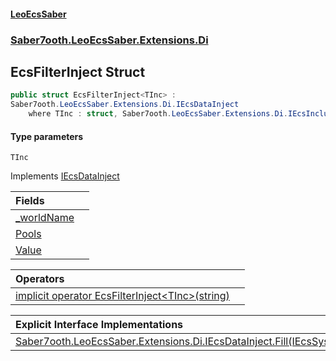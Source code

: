 #### [LeoEcsSaber](index.md 'index')
### [Saber7ooth.LeoEcsSaber.Extensions.Di](Saber7ooth.LeoEcsSaber.Extensions.Di.md 'Saber7ooth.LeoEcsSaber.Extensions.Di')

## EcsFilterInject<TInc> Struct

```csharp
public struct EcsFilterInject<TInc> :
Saber7ooth.LeoEcsSaber.Extensions.Di.IEcsDataInject
    where TInc : struct, Saber7ooth.LeoEcsSaber.Extensions.Di.IEcsInclude, System.ValueType, System.ValueType
```
#### Type parameters

<a name='Saber7ooth.LeoEcsSaber.Extensions.Di.EcsFilterInject_TInc_.TInc'></a>

`TInc`

Implements [IEcsDataInject](IEcsDataInject.md 'Saber7ooth.LeoEcsSaber.Extensions.Di.IEcsDataInject')

| Fields | |
| :--- | :--- |
| [_worldName](EcsFilterInject_TInc_._worldName.md 'Saber7ooth.LeoEcsSaber.Extensions.Di.EcsFilterInject<TInc>._worldName') | |
| [Pools](EcsFilterInject_TInc_.Pools.md 'Saber7ooth.LeoEcsSaber.Extensions.Di.EcsFilterInject<TInc>.Pools') | |
| [Value](EcsFilterInject_TInc_.Value.md 'Saber7ooth.LeoEcsSaber.Extensions.Di.EcsFilterInject<TInc>.Value') | |

| Operators | |
| :--- | :--- |
| [implicit operator EcsFilterInject&lt;TInc&gt;(string)](EcsFilterInject_TInc_.implicitoperatorEcsFilterInject_TInc_(string).md 'Saber7ooth.LeoEcsSaber.Extensions.Di.EcsFilterInject<TInc>.op_Implicit Saber7ooth.LeoEcsSaber.Extensions.Di.EcsFilterInject<TInc>(string)') | |

| Explicit Interface Implementations | |
| :--- | :--- |
| [Saber7ooth.LeoEcsSaber.Extensions.Di.IEcsDataInject.Fill(IEcsSystems)](EcsFilterInject_TInc_.Saber7ooth.LeoEcsSaber.Extensions.Di.IEcsDataInject.Fill(IEcsSystems).md 'Saber7ooth.LeoEcsSaber.Extensions.Di.EcsFilterInject<TInc>.Saber7ooth.LeoEcsSaber.Extensions.Di.IEcsDataInject.Fill(Saber7ooth.LeoEcsSaber.IEcsSystems)') | |

